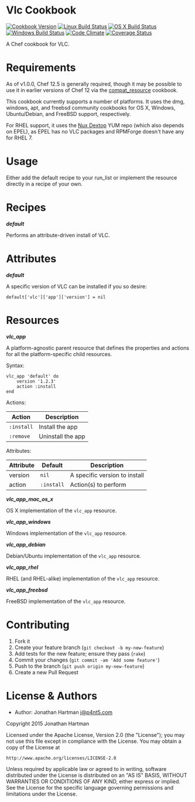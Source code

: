 Vlc Cookbook
============
[![Cookbook Version](https://img.shields.io/cookbook/v/vlc.svg)][cookbook]
[![Linux Build Status](https://img.shields.io/circleci/project/RoboticCheese/vlc-chef.svg)][circle]
[![OS X Build Status](https://img.shields.io/travis/RoboticCheese/vlc-chef.svg)][travis]
[![Windows Build Status](https://img.shields.io/appveyor/ci/RoboticCheese/vlc-chef.svg)][appveyor]
[![Code Climate](https://img.shields.io/codeclimate/github/RoboticCheese/vlc-chef.svg)][codeclimate]
[![Coverage Status](https://img.shields.io/coveralls/RoboticCheese/vlc-chef.svg)][coveralls]

[cookbook]: https://supermarket.chef.io/cookbooks/vlc
[circle]: https://circleci.com/gh/RoboticCheese/vlc-chef
[appveyor]: https://ci.appveyor.com/project/RoboticCheese/vlc-chef
[travis]: https://travis-ci.org/RoboticCheese/vlc-chef
[codeclimate]: https://codeclimate.com/github/RoboticCheese/vlc-chef
[coveralls]: https://coveralls.io/r/RoboticCheese/vlc-chef

A Chef cookbook for VLC.

Requirements
============

As of v1.0.0, Chef 12.5 is generally required, though it may be possible to use
it in earlier versions of Chef 12 via the
[compat_resource](https://supermarket.chef.io/cookbooks/compat_resource)
cookbook.

This cookbook currently supports a number of platforms. It uses the dmg,
windows, apt, and freebsd community cookbooks for OS X, Windows, Ubuntu/Debian,
and FreeBSD support, respectively.

For RHEL support, it uses the [Nux Dextop](http://li.nux.ro/repos.html) YUM
repo (which also depends on EPEL), as EPEL has no VLC packages and RPMForge
doesn't have any for RHEL 7.

Usage
=====

Either add the default recipe to your run_list or implement the resource
directly in a recipe of your own.

Recipes
=======

***default***

Performs an attribute-driven install of VLC.

Attributes
==========

***default***

A specific version of VLC can be installed if you so desire:

    default['vlc']['app']['version'] = nil

Resources
=========

***vlc_app***

A platform-agnostic parent resource that defines the properties and actions for
all the platform-specific child resources.

Syntax:

    vlc_app 'default' do
        version '1.2.3'
        action :install
    end

Actions:

| Action     | Description       |
|------------|-------------------|
| `:install` | Install the app   |
| `:remove`  | Uninstall the app |

Attributes:

| Attribute  | Default    | Description                   |
|------------|------------|-------------------------------|
| version    | `nil`      | A specific version to install |
| action     | `:install` | Action(s) to perform          |

***vlc_app_mac_os_x***

OS X implementation of the `vlc_app` resource.

***vlc_app_windows***

Windows implementation of the `vlc_app` resource.

***vlc_app_debian***

Debian/Ubuntu implementation of the `vlc_app` resource.

***vlc_app_rhel***

RHEL (and RHEL-alike) implementation of the `vlc_app` resource.

***vlc_app_freebsd***

FreeBSD implementation of the `vlc_app` resource.

Contributing
============

1. Fork it
2. Create your feature branch (`git checkout -b my-new-feature`)
3. Add tests for the new feature; ensure they pass (`rake`)
4. Commit your changes (`git commit -am 'Add some feature'`)
5. Push to the branch (`git push origin my-new-feature`)
6. Create a new Pull Request

License & Authors
=================
- Author: Jonathan Hartman <j@p4nt5.com>

Copyright 2015 Jonathan Hartman

Licensed under the Apache License, Version 2.0 (the "License");
you may not use this file except in compliance with the License.
You may obtain a copy of the License at

    http://www.apache.org/licenses/LICENSE-2.0

Unless required by applicable law or agreed to in writing, software
distributed under the License is distributed on an "AS IS" BASIS,
WITHOUT WARRANTIES OR CONDITIONS OF ANY KIND, either express or implied.
See the License for the specific language governing permissions and
limitations under the License.
